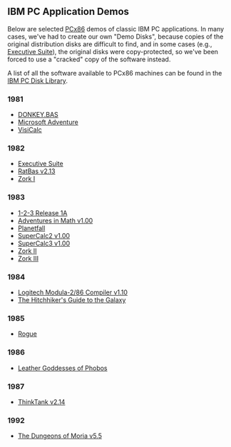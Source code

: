 IBM PC Application Demos
------------------------

Below are selected [PCx86](/pubs/about/pcx86/) demos of classic IBM PC applications.  In many cases,
we've had to create our own "Demo Disks", because copies of the original distribution disks are difficult
to find, and in some cases (e.g., [Executive Suite](/apps/pcx86/1982/esuite/)), the original disks were
copy-protected, so we've been forced to use a "cracked" copy of the software instead.

A list of all the software available to PCx86 machines can be found in the [IBM PC Disk Library](/disks/pcx86/).

### 1981

* [DONKEY.BAS](/apps/pcx86/1981/donkey/)
* [Microsoft Adventure](/disks/pcx86/games/microsoft/adventure/)
* [VisiCalc](/apps/pcx86/1981/visicalc/)

### 1982

* [Executive Suite](/apps/pcx86/1982/esuite/)
* [RatBas v2.13](/apps/pcx86/1982/ratbas/)
* [Zork I](/disks/pcx86/games/infocom/zork1/)

### 1983

* [1-2-3 Release 1A](/disks/pcx86/apps/lotus/123/)
* [Adventures in Math v1.00](/apps/pcx86/1983/adventmath/)
* [Planetfall](/disks/pcx86/games/infocom/planet/)
* [SuperCalc2 v1.00](/disks/pcx86/apps/other/sc2/1.00/)
* [SuperCalc3 v1.00](/disks/pcx86/apps/other/sc3/1.00/)
* [Zork II](/disks/pcx86/games/infocom/zork2/)
* [Zork III](/disks/pcx86/games/infocom/zork3/)

### 1984

* [Logitech Modula-2/86 Compiler v1.10](/apps/pcx86/1984/modula2/)
* [The Hitchhiker's Guide to the Galaxy](/disks/pcx86/games/infocom/hhiker/)

### 1985

* [Rogue](/apps/pcx86/1985/rogue/)

### 1986

* [Leather Goddesses of Phobos](/disks/pcx86/games/infocom/phobos/)

### 1987

* [ThinkTank v2.14](/apps/pcx86/1987/thinktank/)

### 1992

* [The Dungeons of Moria v5.5](/apps/pcx86/1992/moria/)
